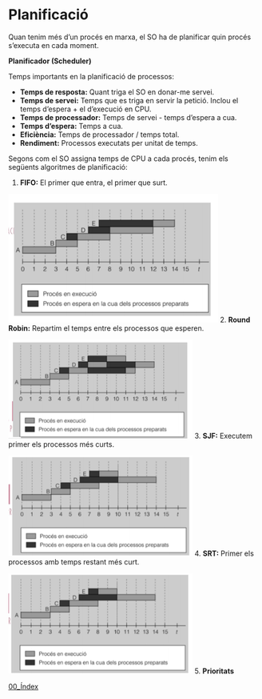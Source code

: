 # Planificació
Quan tenim més d’un procés en marxa, el SO ha de planificar quin procés s’executa en cada moment.

**Planificador (Scheduler)**

Temps importants en la planificació de processos:

- **Temps de resposta:** Quant triga el SO en donar-me servei.
- **Temps de servei:** Temps que es triga en servir la petició. Inclou el temps d’espera + el d’execució en CPU.
- **Temps de processador:** Temps de servei - temps d’espera a cua.
- **Temps d’espera:** Temps a cua.
- **Eficiència:** Temps de processador / temps total.
- **Rendiment:** Processos executats per unitat de temps.

Segons com el SO assigna temps de CPU a cada procés, tenim els següents algoritmes de planificació:

1. **FIFO:** El primer que entra, el primer que surt.

![fifo](fifo.png)
2. **Round Robin:** Repartim el temps entre els processos que esperen.

![round robin](rr.png)
3. **SJF:** Executem primer els processos més curts.

![SJF](sjf.png)
4. **SRT:** Primer els processos amb temps restant més curt.

![SRT](srt.png)
5. **Prioritats**

[00_Índex](00_Index.md)